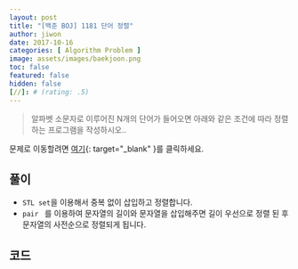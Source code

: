 ```yaml
---
layout: post
title: "[백준 BOJ] 1181 단어 정렬"
author: jiwon
date: 2017-10-16
categories: [ Algorithm Problem ]
image: assets/images/baekjoon.png
toc: false
featured: false
hidden: false
[//]: # (rating: .5)
---
```


> 알파벳 소문자로 이루어진 N개의 단어가 들어오면 아래와 같은 조건에 따라 정렬하는 프로그램을 작성하시오..

문제로 이동할려면 [여기](https://www.acmicpc.net/problem/1181){: target="_blank" }를 클릭하세요.

## 풀이

- `STL set`을 이용해서 중복 없이 삽입하고 정렬합니다.
- `pair ` 를 이용하여 문자열의 길이와 문자열을 삽입해주면 길이 우선으로 정렬 된 후 문자열의 사전순으로 정렬되게 됩니다.


## 코드  


<script src="https://gist.github.com/jiwondh/98f03f9c3a105d8d12068aae288d2902.js"></script>









